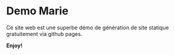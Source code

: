 # Demo Marie

Ce site web est une superbe démo de génération de site statique gratuitement via github pages.

**Enjoy!**
